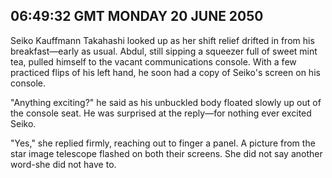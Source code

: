 ## 06:49:32 GMT MONDAY 20 JUNE 2050
Seiko Kauffmann Takahashi looked up as her shift relief drifted in from his breakfast&mdash;early as usual. Abdul, still sipping a squeezer full of sweet mint tea, pulled himself to the vacant communications console. With a few practiced flips of his left hand, he soon had a copy of Seiko's screen on his console.

"Anything exciting?" he said as his unbuckled body floated slowly up out of the console seat. He was surprised at the reply&mdash;for nothing ever excited Seiko.

"Yes," she replied firmly, reaching out to finger a panel. A picture from the star image telescope flashed on both their screens. She did not say another word-she did not have to.